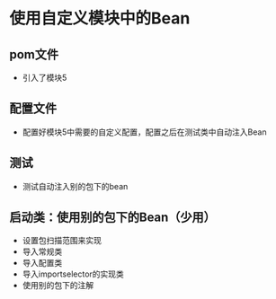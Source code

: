 # 使用自定义模块中的Bean
## pom文件
- 引入了模块5
## 配置文件
- 配置好模块5中需要的自定义配置，配置之后在测试类中自动注入Bean
## 测试
- 测试自动注入别的包下的bean
## 启动类：使用别的包下的Bean（少用）
- 设置包扫描范围来实现
- 导入常规类
- 导入配置类
- 导入importselector的实现类
- 使用别的包下的注解